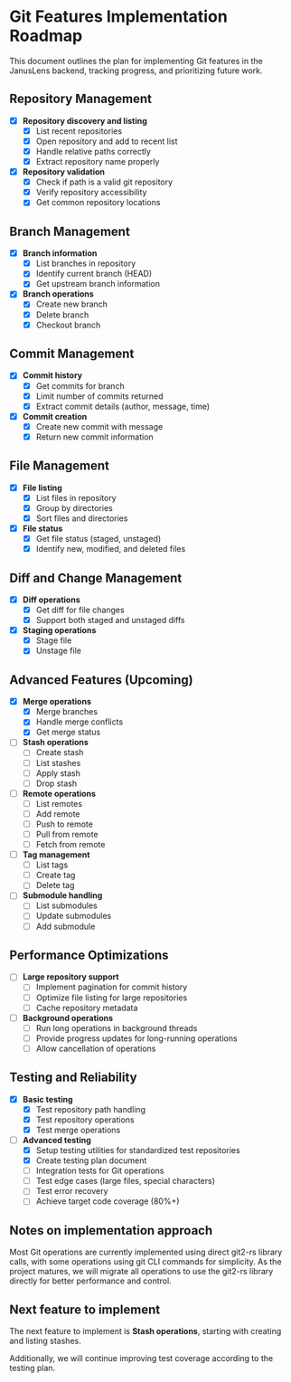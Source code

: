 # Git Features Implementation Roadmap

This document outlines the plan for implementing Git features in the JanusLens backend, tracking progress, and prioritizing future work.

## Repository Management

- [x] **Repository discovery and listing**
  - [x] List recent repositories
  - [x] Open repository and add to recent list
  - [x] Handle relative paths correctly
  - [x] Extract repository name properly

- [x] **Repository validation**
  - [x] Check if path is a valid git repository
  - [x] Verify repository accessibility
  - [x] Get common repository locations

## Branch Management

- [x] **Branch information**
  - [x] List branches in repository
  - [x] Identify current branch (HEAD)
  - [x] Get upstream branch information

- [x] **Branch operations**
  - [x] Create new branch
  - [x] Delete branch
  - [x] Checkout branch

## Commit Management

- [x] **Commit history**
  - [x] Get commits for branch
  - [x] Limit number of commits returned
  - [x] Extract commit details (author, message, time)

- [x] **Commit creation**
  - [x] Create new commit with message
  - [x] Return new commit information

## File Management

- [x] **File listing**
  - [x] List files in repository
  - [x] Group by directories
  - [x] Sort files and directories

- [x] **File status**
  - [x] Get file status (staged, unstaged)
  - [x] Identify new, modified, and deleted files

## Diff and Change Management

- [x] **Diff operations**
  - [x] Get diff for file changes
  - [x] Support both staged and unstaged diffs

- [x] **Staging operations**
  - [x] Stage file
  - [x] Unstage file

## Advanced Features (Upcoming)

- [x] **Merge operations**
  - [x] Merge branches
  - [x] Handle merge conflicts
  - [x] Get merge status

- [ ] **Stash operations**
  - [ ] Create stash
  - [ ] List stashes
  - [ ] Apply stash
  - [ ] Drop stash

- [ ] **Remote operations**
  - [ ] List remotes
  - [ ] Add remote
  - [ ] Push to remote
  - [ ] Pull from remote
  - [ ] Fetch from remote

- [ ] **Tag management**
  - [ ] List tags
  - [ ] Create tag
  - [ ] Delete tag

- [ ] **Submodule handling**
  - [ ] List submodules
  - [ ] Update submodules
  - [ ] Add submodule

## Performance Optimizations

- [ ] **Large repository support**
  - [ ] Implement pagination for commit history
  - [ ] Optimize file listing for large repositories
  - [ ] Cache repository metadata

- [ ] **Background operations**
  - [ ] Run long operations in background threads
  - [ ] Provide progress updates for long-running operations
  - [ ] Allow cancellation of operations

## Testing and Reliability

- [x] **Basic testing**
  - [x] Test repository path handling
  - [x] Test repository operations
  - [x] Test merge operations

- [ ] **Advanced testing**
  - [x] Setup testing utilities for standardized test repositories
  - [x] Create testing plan document
  - [ ] Integration tests for Git operations
  - [ ] Test edge cases (large files, special characters)
  - [ ] Test error recovery
  - [ ] Achieve target code coverage (80%+)

## Notes on implementation approach

Most Git operations are currently implemented using direct git2-rs library calls, with some operations using git CLI commands for simplicity. As the project matures, we will migrate all operations to use the git2-rs library directly for better performance and control.

## Next feature to implement

The next feature to implement is **Stash operations**, starting with creating and listing stashes. 

Additionally, we will continue improving test coverage according to the testing plan. 